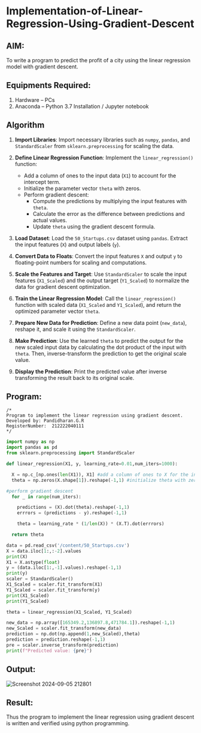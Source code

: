 # Implementation-of-Linear-Regression-Using-Gradient-Descent

## AIM:
To write a program to predict the profit of a city using the linear regression model with gradient descent.

## Equipments Required:
1. Hardware – PCs
2. Anaconda – Python 3.7 Installation / Jupyter notebook

## Algorithm
1. **Import Libraries**: Import necessary libraries such as `numpy`, `pandas`, and `StandardScaler` from `sklearn.preprocessing` for scaling the data.

2. **Define Linear Regression Function**: Implement the `linear_regression()` function:
   - Add a column of ones to the input data (`X1`) to account for the intercept term.
   - Initialize the parameter vector `theta` with zeros.
   - Perform gradient descent:
     - Compute the predictions by multiplying the input features with `theta`.
     - Calculate the error as the difference between predictions and actual values.
     - Update `theta` using the gradient descent formula.

3. **Load Dataset**: Load the `50_Startups.csv` dataset using `pandas`. Extract the input features (`X`) and output labels (`y`).

4. **Convert Data to Floats**: Convert the input features `X` and output `y` to floating-point numbers for scaling and computations.

5. **Scale the Features and Target**: Use `StandardScaler` to scale the input features (`X1_Scaled`) and the output target (`Y1_Scaled`) to normalize the data for gradient descent optimization.

6. **Train the Linear Regression Model**: Call the `linear_regression()` function with scaled data (`X1_Scaled` and `Y1_Scaled`), and return the optimized parameter vector `theta`.

7. **Prepare New Data for Prediction**: Define a new data point (`new_data`), reshape it, and scale it using the `StandardScaler`.

8. **Make Prediction**: Use the learned `theta` to predict the output for the new scaled input data by calculating the dot product of the input with `theta`. Then, inverse-transform the prediction to get the original scale value.

9. **Display the Prediction**: Print the predicted value after inverse transforming the result back to its original scale.

## Program:
```
/*
Program to implement the linear regression using gradient descent.
Developed by: Pandidharan.G.R
RegisterNumber:  212222040111
*/
```

```PYTHON
import numpy as np
import pandas as pd
from sklearn.preprocessing import StandardScaler

def linear_regression(X1, y, learning_rate=0.01,num_iters=1000):

  X = np.c_[np.ones(len(X1)), X1] #add a column of ones to X for the intercept term
  theta = np.zeros(X.shape[1]).reshape(-1,1) #initialize theta with zeros

#perform gradient descent
  for _ in range(num_iters):

    predictions = (X).dot(theta).reshape(-1,1)
    errrors = (predictions - y).reshape(-1,1)

    theta = learning_rate * (1/len(X)) * (X.T).dot(errrors)

  return theta

data = pd.read_csv('/content/50_Startups.csv')
X = data.iloc[1:,:-2].values
print(X)
X1 = X.astype(float)
y = (data.iloc[1:,-1].values).reshape(-1,1)
print(y)
scaler = StandardScaler()
X1_Scaled = scaler.fit_transform(X1)
Y1_Scaled = scaler.fit_transform(y)
print(X1_Scaled)
print(Y1_Scaled)

theta = linear_regression(X1_Scaled, Y1_Scaled)

new_data = np.array([165349.2,136897.8,471784.1]).reshape(-1,1)
new_Scaled = scaler.fit_transform(new_data)
prediction = np.dot(np.append(1,new_Scaled),theta)
prediction = prediction.reshape(-1,1)
pre = scaler.inverse_transform(prediction)
print(f"Predicted value: {pre}")

```

## Output:
![Screenshot 2024-09-05 212801](https://github.com/user-attachments/assets/4474501a-ca95-4a0e-933a-9692af1f7c7c)


## Result:
Thus the program to implement the linear regression using gradient descent is written and verified using python programming.

